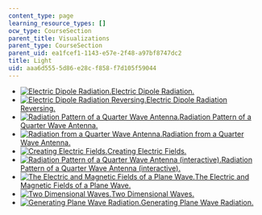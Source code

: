 ```yaml
---
content_type: page
learning_resource_types: []
ocw_type: CourseSection
parent_title: Visualizations
parent_type: CourseSection
parent_uid: ea1fcef1-1143-e57e-2f48-a97bf8747dc2
title: Light
uid: aaa6d555-5d86-e28c-f858-f7d105f59044
---
```


*   [![Electric Dipole Radiation.](/courses/physics/8-02-physics-ii-electricity-and-magnetism-spring-2007/visualizations/01DipoleThumb.jpg)Electric Dipole Radiation.](/ans7870/8/8.02T/f04/visualizations/light/01-DipoleRadiation/01-Dipole_320.html)
*   [![Electric Dipole Radiation Reversing.](/courses/physics/8-02-physics-ii-electricity-and-magnetism-spring-2007/visualizations/02smPtDipThumb.jpg)Electric Dipole Radiation Reversing.](/ans7870/8/8.02T/f04/visualizations/light/02-dipoleRadiationReversing/02-SmPointDipole_320.html)
*   [![Radiation Pattern of a Quarter Wave Antenna.](/courses/physics/8-02-physics-ii-electricity-and-magnetism-spring-2007/visualizations/03patternThumb.jpg)Radiation Pattern of a Quarter Wave Antenna.](/ans7870/8/8.02T/f04/visualizations/light/03-AntennaPattern/03-MicrowaveAntenna_320.html)
*   [![Radiation from a Quarter Wave Antenna.](/courses/physics/8-02-physics-ii-electricity-and-magnetism-spring-2007/visualizations/04microThumb.jpg)Radiation from a Quarter Wave Antenna.](/ans7870/8/8.02T/f04/visualizations/light/04-QuarterWaveAntenna/04-MicrowaveDLICS_320.html)
*   [![Creating Electric Fields.](/courses/physics/8-02-physics-ii-electricity-and-magnetism-spring-2007/visualizations/05pithThumb.jpg)Creating Electric Fields.](/ans7870/8/8.02T/f04/visualizations/light/05-CreatingRadiation/05-pith_f220_320.html)
*   [![Radiation Pattern of a Quarter Wave Antenna (interactive).](/courses/physics/8-02-physics-ii-electricity-and-magnetism-spring-2007/visualizations/06qwave3dthumb.jpg)Radiation Pattern of a Quarter Wave Antenna (interactive).](/ans7870/8/8.02T/f04/visualizations/light/06-qwave3d/06-qwave3d320.html)
*   [![The Electric and Magnetic Fields of a Plane Wave.](/courses/physics/8-02-physics-ii-electricity-and-magnetism-spring-2007/visualizations/07eblightthumb.jpg)The Electric and Magnetic Fields of a Plane Wave.](/ans7870/8/8.02T/f04/visualizations/light/07-EBlight/07-EB_Light_320.html)
*   [![Two Dimensional Waves.](/courses/physics/8-02-physics-ii-electricity-and-magnetism-spring-2007/visualizations/08wavesthumb.jpg)Two Dimensional Waves.](/ans7870/8/8.02T/f04/visualizations/light/08-waves2d/08-waves320.html)
*   [![Generating Plane Wave Radiation.](/courses/physics/8-02-physics-ii-electricity-and-magnetism-spring-2007/visualizations/09planewaveappthumb.jpg)Generating Plane Wave Radiation.](/ans7870/8/8.02T/f04/visualizations/light/09-planewaveapp/09-planewaveapp320.html)